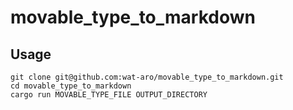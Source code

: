 # movable_type_to_markdown

## Usage

``` shell
git clone git@github.com:wat-aro/movable_type_to_markdown.git
cd movable_type_to_markdown
cargo run MOVABLE_TYPE_FILE OUTPUT_DIRECTORY
```
